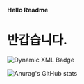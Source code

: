 <strong>Hello Readme</strong>

<h1>반갑습니다.</h1>

![Dynamic XML Badge](https://img.shields.io/badge/dynamic/xml)






![Anurag's GitHub stats](https://github-readme-stats.vercel.app/api?username=sendjin5&show_icons=true&theme=radical)
